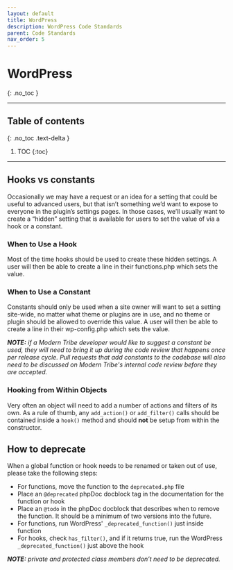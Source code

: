 ```yaml
---
layout: default
title: WordPress
description: WordPress Code Standards
parent: Code Standards
nav_order: 5
---
```


# WordPress
{: .no_toc }

---

## Table of contents
{: .no_toc .text-delta }

1. TOC
{:toc}

---

## Hooks vs constants

Occasionally we may have a request or an idea for a setting that could be useful to advanced users, but that isn’t something we’d want to expose to everyone in the plugin’s settings pages. In those cases, we’ll usually want to create a “hidden” setting that is available for users to set the value of via a hook or a constant.

### When to Use a Hook
Most of the time hooks should be used to create these hidden settings. A user will then be able to create a line in their functions.php which sets the value.

### When to Use a Constant
Constants should only be used when a site owner will want to set a setting site-wide, no matter what theme or plugins are in use, and no theme or plugin should be allowed to override this value. A user will then be able to create a line in their wp-config.php which sets the value.

_**NOTE:** if a Modern Tribe developer would like to suggest a constant be used, they will need to bring it up during the code review that happens once per release cycle. Pull requests that add constants to the codebase will also need to be discussed on Modern Tribe's internal code review before they are accepted._

### Hooking from Within Objects
Very often an object will need to add a number of actions and filters of its own. As a rule of thumb, any `add_action()` or `add_filter()` calls should be contained inside a `hook()` method and should **not** be setup from within the constructor.

## How to deprecate

When a global function or hook needs to be renamed or taken out of use, please take the following steps:

* For functions, move the function to the `deprecated.php` file
* Place an `@deprecated` phpDoc docblock tag in the documentation for the function or hook
* Place an `@todo` in the phpDoc docblock that describes when to remove the function. It should be a minimum of two versions into the future.
* For functions, run WordPress' `_deprecated_function()` just inside function
* For hooks, check `has_filter()`, and if it returns true, run the WordPress `_deprecated_function()` just above the hook

_**NOTE:** private and protected class members don’t need to be deprecated._
